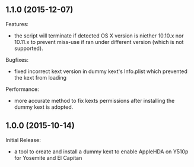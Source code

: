 ## 1.1.0 (2015-12-07)

Features:

  - the script will terminate if detected OS X version is niether 10.10.x nor 10.11.x to prevent miss-use if ran under different version (which is not supported).

Bugfixes:

  - fixed incorrect kext version in dummy kext's Info.plist which prevented the kext from loading

Performance:

  - more accurate method to fix kexts permissions after installing the dummy kext is adopted.

## 1.0.0 (2015-10-14)

Initial Release:

  - a tool to create and install a dummy kext to enable AppleHDA on Y510p for Yosemite and El Capitan
